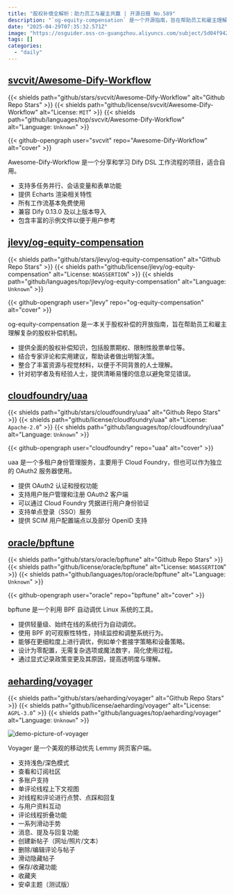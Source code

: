 ```yaml
---
title: "股权补偿全解析：助力员工与雇主共赢 | 开源日报 No.589"
description: "`og-equity-compensation` 是一个开源指南，旨在帮助员工和雇主理解复杂的股权补偿机制。它提供全面的股权补偿知识，包括股票期权、限制性股票单位等，结合专家评论和实用建议，帮助读者做出明智决策。指南整合了丰富资源与视觉材料，适合不同背景的人士，并为初学者及有经验人士提供清晰易懂的信息，以避免常见错误。"
date: "2025-04-29T07:35:32.571Z"
image: "https://osguider.oss-cn-guangzhou.aliyuncs.com/subject/5d04f942949bf1a7547e17beb3a938fb.png"
tags: []
categories:
  - "daily"
---
```


## [svcvit/Awesome-Dify-Workflow](https://github.com/svcvit/Awesome-Dify-Workflow)

{{< shields path="github/stars/svcvit/Awesome-Dify-Workflow" alt="Github Repo Stars" >}} {{< shields path="github/license/svcvit/Awesome-Dify-Workflow" alt="License: `MIT`" >}} {{< shields path="github/languages/top/svcvit/Awesome-Dify-Workflow" alt="Language: `Unknown`" >}}

{{< github-opengraph user="svcvit" repo="Awesome-Dify-Workflow" alt="cover" >}}

Awesome-Dify-Workflow 是一个分享和学习 Dify DSL 工作流程的项目，适合自用。

- 支持多任务并行、会话变量和表单功能
- 提供 Echarts 渲染相关特性
- 所有工作流基本免费使用
- 兼容 Dify 0.13.0 及以上版本导入
- 包含丰富的示例文件以便于用户参考
  
## [jlevy/og-equity-compensation](https://github.com/jlevy/og-equity-compensation)

{{< shields path="github/stars/jlevy/og-equity-compensation" alt="Github Repo Stars" >}} {{< shields path="github/license/jlevy/og-equity-compensation" alt="License: `NOASSERTION`" >}} {{< shields path="github/languages/top/jlevy/og-equity-compensation" alt="Language: `Unknown`" >}}

{{< github-opengraph user="jlevy" repo="og-equity-compensation" alt="cover" >}}

og-equity-compensation 是一本关于股权补偿的开放指南，旨在帮助员工和雇主理解复杂的股权补偿机制。

- 提供全面的股权补偿知识，包括股票期权、限制性股票单位等。
- 结合专家评论和实用建议，帮助读者做出明智决策。
- 整合了丰富资源与视觉材料，以便于不同背景的人士理解。
- 针对初学者及有经验人士，提供清晰易懂的信息以避免常见错误。
  
## [cloudfoundry/uaa](https://github.com/cloudfoundry/uaa)

{{< shields path="github/stars/cloudfoundry/uaa" alt="Github Repo Stars" >}} {{< shields path="github/license/cloudfoundry/uaa" alt="License: `Apache-2.0`" >}} {{< shields path="github/languages/top/cloudfoundry/uaa" alt="Language: `Unknown`" >}}

{{< github-opengraph user="cloudfoundry" repo="uaa" alt="cover" >}}

uaa 是一个多租户身份管理服务，主要用于 Cloud Foundry，但也可以作为独立的 OAuth2 服务器使用。

- 提供 OAuth2 认证和授权功能
- 支持用户账户管理和注册 OAuth2 客户端
- 可以通过 Cloud Foundry 凭据进行用户身份验证
- 支持单点登录（SSO）服务
- 提供 SCIM 用户配置端点以及部分 OpenID 支持
  
## [oracle/bpftune](https://github.com/oracle/bpftune)

{{< shields path="github/stars/oracle/bpftune" alt="Github Repo Stars" >}} {{< shields path="github/license/oracle/bpftune" alt="License: `NOASSERTION`" >}} {{< shields path="github/languages/top/oracle/bpftune" alt="Language: `Unknown`" >}}

{{< github-opengraph user="oracle" repo="bpftune" alt="cover" >}}

bpftune 是一个利用 BPF 自动调优 Linux 系统的工具。

- 提供轻量级、始终在线的系统行为自动调优。
- 使用 BPF 的可观察性特性，持续监控和调整系统行为。
- 能够在更细粒度上进行调优，例如单个套接字策略和设备策略。
- 设计为零配置，无需复杂选项或魔法数字，简化使用过程。
- 通过显式记录政策变更及其原因，提高透明度与理解。
  
## [aeharding/voyager](https://github.com/aeharding/voyager)

{{< shields path="github/stars/aeharding/voyager" alt="Github Repo Stars" >}} {{< shields path="github/license/aeharding/voyager" alt="License: `AGPL-3.0`" >}} {{< shields path="github/languages/top/aeharding/voyager" alt="Language: `Unknown`" >}}

![demo-picture-of-voyager](https://static.osguider.com/subject/github/aeharding/voyager/2dd3b2147dc33411c81ccad4f1c05307.svg)

Voyager 是一个美观的移动优先 Lemmy 网页客户端。

- 支持浅色/深色模式
- 查看和订阅社区
- 多账户支持
- 单评论线程上下文视图
- 对线程和评论进行点赞、点踩和回复
- 与用户资料互动
- 评论线程折叠功能
- 一系列滑动手势
- 消息、提及与回复功能
- 创建新帖子（网址/照片/文本）
- 删除/编辑评论与帖子
- 滑动隐藏帖子
- 保存/收藏功能
- 收藏夹
- 安卓主题（测试版）
  

